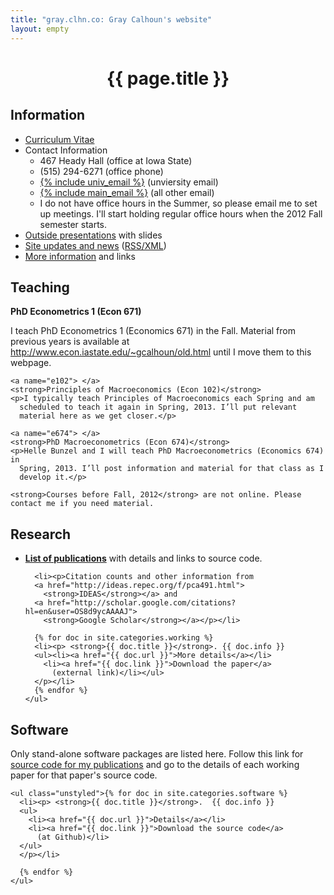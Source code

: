 ```yaml
---
title: "gray.clhn.co: Gray Calhoun's website"
layout: empty
---
```


<div class="row-fluid">
  <div class="span12">
    <div class="page-header" align = "center">
      <h1>{{ page.title }}</h1>
</div></div></div>

<div class="row-fluid">
  <div class="span3"><h2>Information</h2>
    <ul class="unstyled">
      <li><a href="/gcalhoun-cv.html">Curriculum Vitae</a></li>
      <li>Contact Information<ul>
	  <li>467 Heady Hall (office at Iowa State)</li>
	  <li>(515) 294-6271 (office phone)</li>
	  <li><a href="mailto:{% include univ_email %}">{% include univ_email %}</a> (unviersity email)</li>
	  <li><a href="mailto:{% include main_email %}">{% include main_email %}</a> (all other email)</li>
	  <li>I do not have office hours in the Summer, so please email me
	    to set up meetings. I'll start holding regular office hours when
	    the 2012 Fall semester starts.</li>
      </ul></li>
      <li><a href="/talks/">Outside presentations</a> with slides</li>
      <li><a href="/updates.html">Site updates and news</a> 
	(<a href="/rss.xml">RSS/XML</a>)</li>
      <li><a href="/info.html">More information</a> and links</li>
    </ul>
  </div>

  <div class="span3"><h2>Teaching</h2>
    <a name="e671"> </a>
    <strong>PhD Econometrics 1 (Econ 671)</strong>
    <p>I teach PhD Econometrics 1 (Economics 671) in the Fall. Material from
      previous years is available at 
      <a href="http://www.econ.iastate.edu/~gcalhoun/old.html">
	http://www.econ.iastate.edu/~gcalhoun/old.html</a>
      until I move them to this webpage.</p>
	
    <a name="e102"> </a>
    <strong>Principles of Macroeconomics (Econ 102)</strong>
    <p>I typically teach Principles of Macroeconomics each Spring and am
      scheduled to teach it again in Spring, 2013. I’ll put relevant
      material here as we get closer.</p>
	
    <a name="e674"> </a>
    <strong>PhD Macroeconometrics (Econ 674)</strong>
    <p>Helle Bunzel and I will teach PhD Macroeconometrics (Economics 674) in
      Spring, 2013. I’ll post information and material for that class as I
      develop it.</p>

    <strong>Courses before Fall, 2012</strong> are not online. Please
    contact me if you need material.
  </div>

  <div class="span3">
    <h2>Research</h2>
    <ul class="unstyled"> 
      <li><p> <strong><a href="/papers/">List of publications</a></strong>
	  with details and links to source code.</p></li>

      <li><p>Citation counts and other information from 
	  <a href="http://ideas.repec.org/f/pca491.html">
	    <strong>IDEAS</strong></a> and 
	  <a href="http://scholar.google.com/citations?hl=en&user=OS8d9ycAAAAJ">
	    <strong>Google Scholar</strong></a></p></li>

      {% for doc in site.categories.working %}
      <li><p> <strong>{{ doc.title }}</strong>. {{ doc.info }}
	  <ul><li><a href="{{ doc.url }}">More details</a></li>
	    <li><a href="{{ doc.link }}">Download the paper</a> 
	      (external link)</li></ul>
      </p></li>
      {% endfor %}
    </ul>
  </div>

  <div class="span3"><h2>Software</h2>
    <p>Only stand-alone software packages are listed here.  Follow
      this link for <a href="/papers/">source code for my publications</a>
      and go to the details of each working paper for that paper's source
      code.</p>

    <ul class="unstyled">{% for doc in site.categories.software %}
      <li><p> <strong>{{ doc.title }}</strong>.  {{ doc.info }}  
	  <ul>
	    <li><a href="{{ doc.url }}">Details</a></li>
	    <li><a href="{{ doc.link }}">Download the source code</a> 
	      (at Github)</li>
	  </ul>
      </p></li>
      
      {% endfor %}
    </ul>
  </div>

</div>
